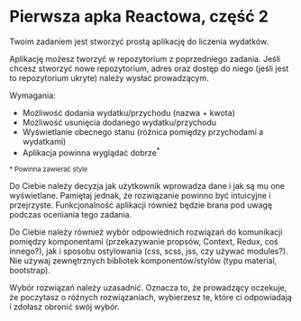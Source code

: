 # Pierwsza apka Reactowa, część 2

Twoim zadaniem jest stworzyć prostą aplikację do liczenia wydatków.

Aplikację możesz tworzyć w repozytorium z poprzedniego zadania. Jeśli chcesz stworzyć nowe repozytorium, adres oraz dostęp do niego (jeśli jest to repozytorium ukryte) należy wysłać prowadzącym.

Wymagania:

- Możliwość dodania wydatku/przychodu (nazwa + kwota)
- Możliwość usunięcia dodanego wydatku/przychodu
- Wyświetlanie obecnego stanu (różnica pomiędzy przychodami a wydatkami)
- Aplikacja powinna wyglądać dobrze<sup>\*</sup>

<sup>\* Powinna zawierać style</sup>

Do Ciebie należy decyzja jak użytkownik wprowadza dane i jak są mu one wyświetlane. Pamiętaj jednak, że rozwiązanie powinno być intuicyjne i przejrzyste. Funkcjonalność aplikacji również będzie brana pod uwagę podczas oceniania tego zadania.

Do Ciebie należy również wybór odpowiednich rozwiązań do komunikacji pomiędzy komponentami (przekazywanie propsów, Context, Redux, coś innego?), jak i sposobu ostylowania (css, scss, jss, czy używać modules?). Nie używaj zewnętrznych bibliotek komponentów/stylów (typu material, bootstrap).

Wybór rozwiązań należy uzasadnić. Oznacza to, że prowadzący oczekuje, że poczytasz o różnych rozwiązaniach, wybierzesz te, które ci odpowiadają i zdołasz obronić swój wybór.
